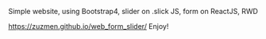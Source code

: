 Simple website, 
using Bootstrap4, 
slider on .slick JS, 
form on ReactJS, 
RWD

https://zuzmen.github.io/web_form_slider/
Enjoy!
